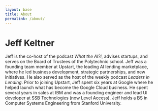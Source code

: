 ```yaml
---
layout: base
title: About
permalink: /about/
---
```


# Jeff Keltner
Jeff is the co-host of the podcast *What the AI?\!*, advises startups, and serves on the Board of Trustees of the Polytechnic school. Jeff was a founding team member at Upstart, the leading AI lending marketplace, where he led business development, strategic partnerships, and new initiatives. He also served as the host of the  weekly podcast *Leaders in Lending*. Prior to joining Upstart, Jeff spent six years at Google where he helped launch what has become the Google Cloud business. He spent several years in sales at IBM and was a founding engineer and lead UI developer at SSB Technologies (now Level Access). Jeff holds a BS in Computer Systems Engineering from Stanford University. 
